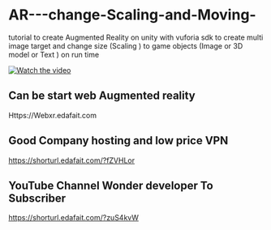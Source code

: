 # AR---change-Scaling-and-Moving-
tutorial  to create Augmented Reality on unity with vuforia sdk to create multi image  target and change size (Scaling ) to game objects (Image or 3D model or Text ) on run time


[![Watch the video](https://img.youtube.com/vi/Y1LqtleBezc/0.jpg)](https://youtu.be/Y1LqtleBezc)


## Can be start web Augmented reality
Https://Webxr.edafait.com

## Good Company hosting and low price VPN 
https://shorturl.edafait.com/?fZVHLor 

## YouTube Channel Wonder developer To Subscriber 
https://shorturl.edafait.com/?zuS4kvW
